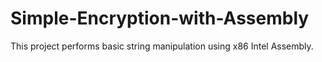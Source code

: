 # Simple-Encryption-with-Assembly
This project performs basic string manipulation using x86 Intel Assembly.
